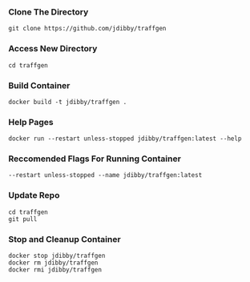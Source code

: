 ### Clone The Directory ###
```
git clone https://github.com/jdibby/traffgen
```

### Access New Directory
```
cd traffgen
```

### Build Container
```
docker build -t jdibby/traffgen .
```

### Help Pages ###
```
docker run --restart unless-stopped jdibby/traffgen:latest --help
```

### Reccomended Flags For Running Container ###
```
--restart unless-stopped --name jdibby/traffgen:latest
```

### Update Repo ###
```
cd traffgen
git pull
```

### Stop and Cleanup Container ###
```
docker stop jdibby/traffgen
docker rm jdibby/traffgen
docker rmi jdibby/traffgen
```
